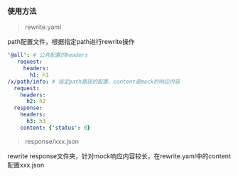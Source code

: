 ### 使用方法

> rewrite.yaml 
   
path配置文件，根据指定path进行rewrite操作

```yaml
'@all': # 公共配置的headers
   request:
     headers:
       h1: h1
/x/path/info: # 指定path路径的配置，content是mock的响应内容
  request:
    headers:
      h2: h2
  response:
    headers:
      h3: h3
    content: {'status': 0}

```

> response/xxx.json 
   
rewrite response文件夹，针对mock响应内容较长，在rewrite.yaml中的content配置xxx.json
